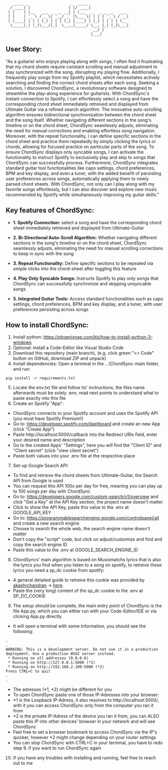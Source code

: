 ```
   _____ _                   _  _____                  
  / ____| |                 | |/ ____|                 
 | |    | |__   ___  _ __ __| | (___  _   _ _ __   ___ 
 | |    | '_ \ / _ \| '__/ _` |\___ \| | | | '_ \ / __|
 | |____| | | | (_) | | | (_| |____) | |_| | | | | (__ 
  \_____|_| |_|\___/|_|  \__,_|_____/ \__, |_| |_|\___|
                                       __/ |           
                                      |___/  
```

## User Story:
"As a guitarist who enjoys playing along with songs, I often find it frustrating that my chord sheets require constant scrolling and manual adjustment to stay synchronized with the song, disrupting my playing flow. Additionally, I frequently play songs from my Spotify playlist, which necessitates actively searching and finding the correct chord sheets after each song. Seeking a solution, I discovered ChordSync, a revolutionary software designed to streamline the play-along experience for guitarists. With ChordSync's instant connection to Spotify, I can effortlessly select a song and have the corresponding chord sheet immediately retreived and displayed from Ultimate Guitar via a refined search algorithm. The innovative auto-scrolling algorithm ensures bidirectional synchronization between the chord sheet and the song itself. Whether navigating different sections in the song's timeline or on the chord sheet, ChordSync seamlessly adjusts, eliminating the need for manual corrections and enabling effortless song navigation. Moreover, with the repeat functionality, I can define specific sections in the chord sheet and practice them repeatedly by simply clicking the lyrics or chords, allowing for focused practice on particular parts of the song. To ensure ChordSync displays only syncable songs, I can activate the functionality to instruct Spotify to exclusively play and skip to songs that ChordSync can successfully process. Furthermore, ChordSync integrates standard guitar tool functionalities like capo settings, chord preferences, BPM and key display, and even a tuner, with the added benefit of persisting user preferences across songs, automatically applying them to newly parsed chord sheets. With ChordSync, not only can I play along with my favorite songs effortlessly, but I can also discover and explore new music recommended by Spotify while simultaneously improving my guitar skills."

## Key features of ChordSync:
- **1. Spotify Connection:** select a song and have the corresponding chord sheet immediately retreived and displayed from Ultimate-Guitar

- **2. Bi-Directional Auto-Scroll Algorithm:** Whether navigating different sections in the song's timeline or on the chord sheet, ChordSync seamlessly adjusts, eliminating the need for manual scrolling corrections to keep in sync with the song

- **3. Repeat Functionality:** Define specific sections to be repeated via simple clicks into the chord-sheet after toggling this feature

- **4. Play Only Syncable Songs:** Instructs Spotify to play only songs that ChordSync can successfully synchronize and skipping unsyncable songs

- **5. Integrated Guitar Tools:** Access standard functionalities such as capo settings, chord preferences, BPM and key display, and a tuner, with user preferences persisting across songs 

## How to install ChordSync:
1. Install python: https://phoenixnap.com/kb/how-to-install-python-3-windows
2. Optional: install a Code-Editor like Visual Studio Code
3. Download this repository (main branch), (e.g. click green "<> Code" button on GitHub, download ZIP and unpack)
4. Install dependencies: Open a terminal in the ...\ChordSync-main folder, and run:
```
pip install -r requirements.txt
```
5. Locate the env.txt file and follow its' inctructions, the files name afterwards must be solely .env, read next points to understand what
to paste exactly into this file
6. Create an Spotify "App":
- ChordSync connects to your Spotify account and uses the Spotify API (you must have Spotify Premium!)
- Go to: https://developer.spotify.com/dashboard and create an new App (click "Create App")
- Paste http://localhost:5000/callback into the Redirect URIs field, enter your desired name and description
- Go to the created Apps' "Settings", here you will find the "Client ID" and "Client secret" (click "view client secret")
- Paste both values into your .env file at the respective place
7. Set-up Google Search API:
- To find and retreive the chord sheets from Ultimate-Guitar, the Search API from Google is used
- You can request this API 100x per day for free, meaning you can play up to 100 songs per day with ChordSync
- Go to: https://developers.google.com/custom-search/v1/overview and click "Get a Key" at the API Key section, the project name doesn't matter
- Click to show the API Key, paste this value to the .env at GOOGLE_API_KEY
- Go to: https://programmablesearchengine.google.com/controlpanel/all and create a new search engine
- Choose to search the whole web, the search engine name doesn't matter
- Don't copy the "script" code, but click on adjust/customize and find and copy the search engine ID
- Paste this value to the .env at GOOGLE_SEARCH_ENGINE_ID
8. ChordSyncs' main algorithm is based on Musixmatchs lyrics that is also the lyrics you find when you listen to a song on spotify,
to retreive these lyrics you need a sp_dc cookie from spotify:
- A general detailed guide to retreive this cookie was provided by [akashrchandran](https://github.com/akashrchandran/akashrchandran) -> [here](https://github.com/akashrchandran/syrics/wiki/Finding-sp_dc).
- Paste the (very long) content of the sp_dc cookie to the .env at SP_DC_COOKIE
9. The setup should be complete, the main entry point of ChordSync is the file App.py, which you can either run 
with your Code-Editor/IDE or via clicking App.py directly
- It will open a terminal with some information, you should see the following:
```
.
.
WARNING: This is a development server. Do not use it in a production deployment. Use a production WSGI server instead.
 * Running on all addresses (0.0.0.0)
 * Running on http://127.0.0.1:5000 (*1)
 * Running on http://192.168.2.100:5000 (*2)
Press CTRL+C to quit
.
.
```
- The adresses (*1, *2) might be different for you
- To open ChordSync paste one of those IP-Adresses into your browser:
- *1 is the Loopback IP-Adress, it also resolves to http://localhost:5000/, with it you can access ChordSync only from the computer you ran it from
- *2 is the private IP-Adress of the device you ran it from, you can ALSO paste this IP into other devices' browser in your network and will see ChordSync
- Feel free to set a browser bookmark to access ChordSync via the IP's quicker, however *2 might change depending on your router settings
- You can stop ChordSync with CTRL+C in your terminal, you have to redo step 9. if you want to run ChordSync again
10. If you have any troubles with installing and running, feel free to reach out to me

